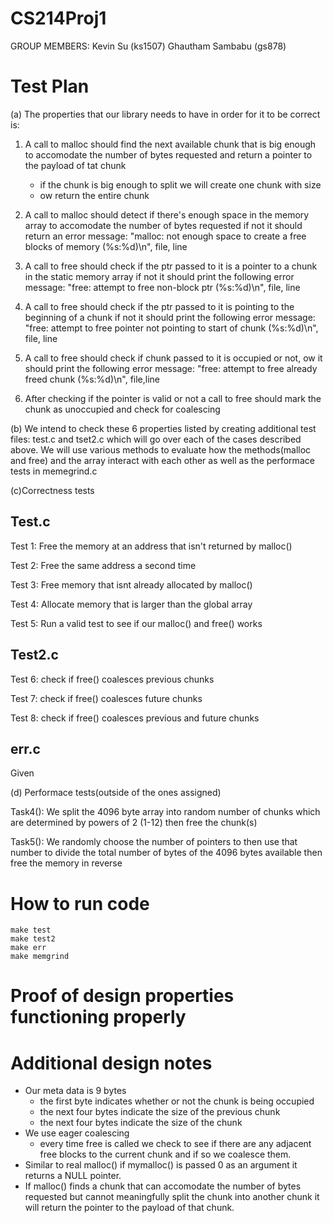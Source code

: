 # CS214Proj1

GROUP MEMBERS: Kevin Su (ks1507)
               Ghautham Sambabu (gs878)

# Test Plan
(a) The properties that our library needs to have in order for it to be correct is:
        
1. A call to malloc should find the next available chunk that is big enough to accomodate the number of bytes requested and return a pointer to the payload of tat chunk
	- if the chunk is big enough to split we will create one chunk with size
	- ow return the entire chunk 

2. A call to malloc should detect if there's enough space in the memory array to accomodate the number of bytes requested if not it should return an error message: "malloc: not enough space to create a free blocks of memory (%s:%d)\n", file, line
        
3. A call to free should check if the ptr passed to it is a pointer to a chunk in the static memory array if not it should print the following error message: "free: attempt to free non-block ptr (%s:%d)\n", file, line
	
4. A call to free should check if the ptr passed to it is pointing to the beginning of a chunk if not it should print the following error message: "free: attempt to free pointer not pointing to start of chunk (%s:%d)\n", file, line
	
5. A call to free should check if chunk passed to it is occupied or not, ow it should print the following error message: "free: attempt to free already freed chunk (%s:%d)\n", file,line

6. After checking if the pointer is valid or not a call to free should mark the chunk as unoccupied and check for coalescing
    
(b) We intend to check these 6 properties listed by creating additional test files: test.c and tset2.c which will go over each of the cases described above. We will use various methods to evaluate how the methods(malloc and free) and the array interact with each other as well as the performace tests in memegrind.c
    
(c)Correctness tests
	
Test.c
---
Test 1: Free the memory at an address that isn't returned by malloc()

Test 2: Free the same address a second time

Test 3: Free memory that isnt already allocated  by malloc()
	
Test 4: Allocate memory that is larger than the global array

Test 5: Run a valid test to see if our malloc() and free() works

Test2.c
---
Test 6: check if free() coalesces previous chunks

Test 7: check if free() coalesces future chunks
	
Test 8: check if free() coalesces previous and future chunks
	
err.c
---
Given 
    
(d) Performace tests(outside of the ones assigned)

Task4(): 
We split the 4096 byte array into random number of chunks which are determined by powers of 2 (1-12) 
then free the chunk(s)  

Task5(): 
We randomly choose the number of pointers to then use that number to divide the total number of bytes of the 4096 bytes
available then free the memory in reverse

# How to run code
```
make test
make test2
make err
make memgrind
```

# Proof of design properties functioning properly

# Additional design notes
- Our meta data is 9 bytes
	- the first byte indicates whether or not the chunk is being occupied 
	- the next four bytes indicate the size of the previous chunk
	- the next four bytes indicate the size of the chunk
- We use eager coalescing
	- every time free is called we check to see if there are any adjacent free blocks to the current chunk and if so we coalesce them.
- Similar to real malloc() if mymalloc() is passed 0 as an argument it returns a NULL pointer.
- If malloc() finds a chunk that can accomodate the number of bytes requested but cannot meaningfully split the chunk into another chunk it will return the pointer to the payload of that chunk.
